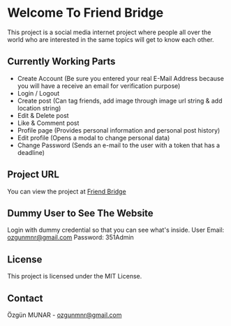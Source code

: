 # Welcome To Friend Bridge
This project is a social media internet project where people all over the world who are interested in the same topics will get to know each other.

## Currently Working Parts
- Create Account (Be sure you entered your real E-Mail Address because you will have a receive an email for verification purpose)
- Login / Logout
- Create post (Can tag friends, add image through image url string & add location string)
- Edit & Delete post
- Like & Comment post
- Profile page (Provides personal information and personal post history)
- Edit profile (Opens a modal to change personal data)
- Change Password (Sends an e-mail to the user with a token that has a deadline)

## Project URL
You can view the project at [Friend Bridge](https://friendbridge.vercel.app/)

## Dummy User to See The Website
Login with dummy credential so that you can see what's inside.
User Email: ozgunmnr@gmail.com 
Password:   351Admin

## License
This project is licensed under the MIT License.

## Contact
Özgün MUNAR - [ozgunmnr@gmail.com](mailto:ozgunmnr@gmail.com)

